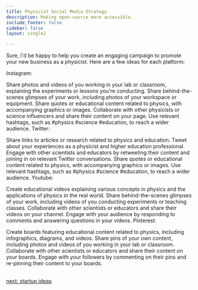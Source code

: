 ```yaml
---
title: Physicist Social Media Strategy
description: Making open-source more accessible.
include_footer: false
sidebar: false
layout: single2

---
```


<p>
Sure, I'd be happy to help you create an engaging campaign to promote your new business as a physicist. Here are a few ideas for each platform:

Instagram:

Share photos and videos of you working in your lab or classroom, explaining the experiments or lessons you're conducting.
Share behind-the-scenes glimpses of your work, including photos of your workspace or equipment.
Share quotes or educational content related to physics, with accompanying graphics or images.
Collaborate with other physicists or science influencers and share their content on your page.
Use relevant hashtags, such as #physics #science #education, to reach a wider audience.
Twitter:

Share links to articles or research related to physics and education.
Tweet about your experiences as a physicist and higher education professional.
Engage with other scientists and educators by retweeting their content and joining in on relevant Twitter conversations.
Share quotes or educational content related to physics, with accompanying graphics or images.
Use relevant hashtags, such as #physics #science #education, to reach a wider audience.
Youtube:

Create educational videos explaining various concepts in physics and the applications of physics in the real world.
Share behind-the-scenes glimpses of your work, including videos of you conducting experiments or teaching classes.
Collaborate with other scientists or educators and share their videos on your channel.
Engage with your audience by responding to comments and answering questions in your videos.
Pinterest:

Create boards featuring educational content related to physics, including infographics, diagrams, and videos.
Share pins of your own content, including photos and videos of you working in your lab or classroom.
Collaborate with other scientists or educators and share their content on your boards.
Engage with your followers by commenting on their pins and re-pinning their content to your boards.

<br>
<a href="https://workdojos.com/physicist/startup">next: startup ideas</a>
</p>